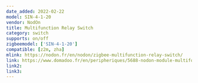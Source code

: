 ```yaml
---
date_added: 2022-02-22
model: SIN-4-1-20
vendor: NodOn
title: Multifunction Relay Switch
category: switch
supports: on/off
zigbeemodel: ['SIN-4-1-20']
compatible: [z2m, zha]
mlink: https://nodon.fr/en/nodon/zigbee-multifunction-relay-switch/
link: https://www.domadoo.fr/en/peripheriques/5688-nodon-module-multifonction-zigbee-3700313925188.html
link2: 
link3: 
---
```

